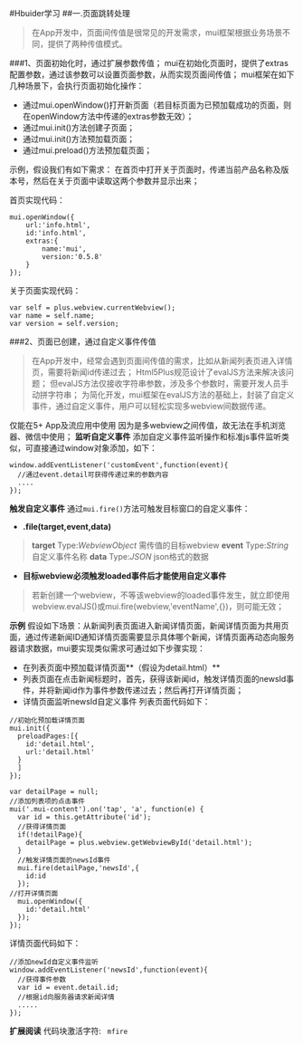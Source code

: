 #Hbuider学习
##一.页面跳转处理
>在App开发中，页面间传值是很常见的开发需求，mui框架根据业务场景不同，提供了两种传值模式。

###1、页面初始化时，通过扩展参数传值；
mui在初始化页面时，提供了extras配置参数，通过该参数可以设置页面参数，从而实现页面间传值；
mui框架在如下几种场景下，会执行页面初始化操作：
- 通过mui.openWindow()打开新页面（若目标页面为已预加载成功的页面，则在openWindow方法中传递的extras参数无效）；
- 通过mui.init()方法创建子页面；
- 通过mui.init()方法预加载页面；
- 通过mui.preload()方法预加载页面；

示例，假设我们有如下需求：
在首页中打开关于页面时，传递当前产品名称及版本号，然后在关于页面中读取这两个参数并显示出来；

首页实现代码：

```
mui.openWindow({
    url:'info.html',
    id:'info.html',
    extras:{
        name:'mui',
        version:'0.5.8'
    }
});
```
关于页面实现代码：

```
var self = plus.webview.currentWebview();
var name = self.name;
var version = self.version;
```
###2、页面已创建，通过自定义事件传值
>在App开发中，经常会遇到页面间传值的需求，比如从新闻列表页进入详情页，需要将新闻id传递过去； Html5Plus规范设计了evalJS方法来解决该问题； 但evalJS方法仅接收字符串参数，涉及多个参数时，需要开发人员手动拼字符串； 为简化开发，mui框架在evalJS方法的基础上，封装了自定义事件，通过自定义事件，用户可以轻松实现多webview间数据传递。

仅能在5+ App及流应用中使用
因为是多webview之间传值，故无法在手机浏览器、微信中使用；
**监听自定义事件**
添加自定义事件监听操作和标准js事件监听类似，可直接通过window对象添加，如下：

```
window.addEventListener('customEvent',function(event){
  //通过event.detail可获得传递过来的参数内容
  ....
});
```
**触发自定义事件**
通过```mui.fire()```方法可触发目标窗口的自定义事件：
- **.file(target,event,data)**
>**target**
Type:*WebviewObject*
需传值的目标webview
**event**
Type:*String*
自定义事件名称
**data**
Type:*JSON*
json格式的数据




- **目标webview必须触发loaded事件后才能使用自定义事件**
>若新创建一个webview，不等该webview的loaded事件发生，就立即使用webview.evalJS()或mui.fire(webview,'eventName',{})，则可能无效；

**示例**
假设如下场景：从新闻列表页面进入新闻详情页面，新闻详情页面为共用页面，通过传递新闻ID通知详情页面需要显示具体哪个新闻，详情页面再动态向服务器请求数据，mui要实现类似需求可通过如下步骤实现：

- 在列表页面中预加载详情页面**（假设为detail.html）**
- 列表页面在点击新闻标题时，首先，获得该新闻id，触发详情页面的newsId事件，并将新闻id作为事件参数传递过去；然后再打开详情页面；
- 详情页面监听newsId自定义事件
列表页面代码如下：

```
//初始化预加载详情页面
mui.init({
  preloadPages:[{
    id:'detail.html',
    url:'detail.html'           
  }
  ]
});

var detailPage = null;
//添加列表项的点击事件
mui('.mui-content').on('tap', 'a', function(e) {
  var id = this.getAttribute('id');
  //获得详情页面
  if(!detailPage){
    detailPage = plus.webview.getWebviewById('detail.html');
  }
  //触发详情页面的newsId事件
  mui.fire(detailPage,'newsId',{
    id:id
  });
//打开详情页面          
  mui.openWindow({
    id:'detail.html'
  });
});
```
详情页面代码如下：

```
//添加newId自定义事件监听
window.addEventListener('newsId',function(event){
  //获得事件参数
  var id = event.detail.id;
  //根据id向服务器请求新闻详情
  .....
});
```

**扩展阅读**
代码块激活字符:   ``` mfire```
